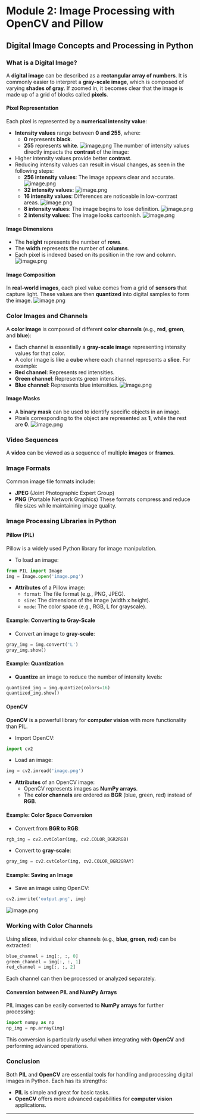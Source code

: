 

# Module 2: Image Processing with OpenCV and Pillow
## Digital Image Concepts and Processing in Python
### What is a Digital Image?
A **digital image** can be described as a **rectangular array of numbers**. It is commonly easier to interpret a **gray-scale image**, which is composed of varying **shades of gray**. If zoomed in, it becomes clear that the image is made up of a grid of blocks called **pixels**.
#### Pixel Representation
Each pixel is represented by a **numerical intensity value**:
- **Intensity values** range between **0 and 255**, where:
	- **0** represents **black**.
	- **255** represents **white**.
![image.png](https://prod-files-secure.s3.us-west-2.amazonaws.com/03e82b26-cccb-4906-bb56-adabcbdc0655/fa1bb4aa-313a-44c2-a7b3-7fa4a8432b08/image.png?X-Amz-Algorithm=AWS4-HMAC-SHA256&X-Amz-Content-Sha256=UNSIGNED-PAYLOAD&X-Amz-Credential=ASIAZI2LB466UDEQXXTC%2F20250201%2Fus-west-2%2Fs3%2Faws4_request&X-Amz-Date=20250201T061916Z&X-Amz-Expires=3600&X-Amz-Security-Token=IQoJb3JpZ2luX2VjEMb%2F%2F%2F%2F%2F%2F%2F%2F%2F%2FwEaCXVzLXdlc3QtMiJIMEYCIQCVy45i4zVttcE7gFoDTZkUdQWgdgrAwowkFF%2Br71P7MgIhAIvI1IB87LqIimIa2uH%2FqpwfuHIf5FcMH8sH%2BS4FPATFKogECM7%2F%2F%2F%2F%2F%2F%2F%2F%2F%2FwEQABoMNjM3NDIzMTgzODA1IgzFa79VS%2Bcr4ndyULwq3AOdVQFFK6V25PYjc4tGzlJ1UcXttgD5NYxziZT%2Fou92XO1%2F3fSEfLdEWeE%2F%2FcBwEuctpnf7Tc7K0%2F7Y00t4fgeni0a1hxAyjofRHMN4jdiQL2Y37I3%2BG0cD4ubDhynYkAaj6WArnSSxi0XlH%2BoxkCriZyq0vfPMGQaK37o1xx6l7f9Eh1NStBVsaKhRGYQO3l9F7xwPqYQPdHk1asalYDLkl%2BGCuTAVGzZkH5Fm0tKXekTsp5Of2hHAwfMP9wRPatLymLCRmppADAHQ1QoniZawiD0IbtjuN1U%2FaGrG%2BbjaaLuShw6egMEdBtxPfeulGiGGC02SQ3ODdzZXP767T4JMau7jG1iiZmXZEnPWhCf5UFlCuwXvC9bjBgv5rO%2Bwknzw3caphu5j4I9r%2BomH9dd2g5GGAr%2Flgk0T5iVB3xVqYlb3yeqp82xV39refvBw9KXljep2M8HgY2tLtUZIIjDyGFRGr%2Bv2Z4P%2FVhPYVzzOiucFF0jZgKk91snsY6P9flqKV%2BOavFFh8NH5tKkrOD9Q%2BvQVI0HG%2FU%2BPUdkJihTaXcMLfkAgb%2BEquORDv8DYTyDdIJYrD2bjBEG21f9lc%2B2Z8rkrMw%2BoUFWGxCrNUWZqWPEuTyXg3aoEhmrTBzDT3fa8BjqkAd4BcaehWJtBzlHxbwBUzWyCMYXVb2FbKC%2FbBts%2FAhbCDmJAMAZ9Hgop1IWckK%2BaYNFpQok6DYRb0n7a1Sm9DesMcAx4dKSEdhDHpU4YxmWsj0%2FMVBKl%2FdOUfVtB15RTRkfpmQzLSfnX%2FHu0ynM53qnSA075FPHXa3PA6RAsAbeE37199M%2FsNDKJ1rxVRd74crwY4Q6rBV4TedAhW4%2Fi9FZvD3nL&X-Amz-Signature=da81d3876cbbbeba7f8a6c570ed7a3e640274b57d95e235ac26ff0fb9a44fcfe&X-Amz-SignedHeaders=host&x-id=GetObject)
The number of intensity values directly impacts the **contrast** of the image:
- Higher intensity values provide better **contrast**.
- Reducing intensity values can result in visual changes, as seen in the following steps:
	- **256 intensity values**: The image appears clear and accurate.
![image.png](https://prod-files-secure.s3.us-west-2.amazonaws.com/03e82b26-cccb-4906-bb56-adabcbdc0655/0de7dfb4-99dc-4b87-8932-5165b3c3b775/image.png?X-Amz-Algorithm=AWS4-HMAC-SHA256&X-Amz-Content-Sha256=UNSIGNED-PAYLOAD&X-Amz-Credential=ASIAZI2LB466ZWW7XDTH%2F20250201%2Fus-west-2%2Fs3%2Faws4_request&X-Amz-Date=20250201T061916Z&X-Amz-Expires=3600&X-Amz-Security-Token=IQoJb3JpZ2luX2VjEMb%2F%2F%2F%2F%2F%2F%2F%2F%2F%2FwEaCXVzLXdlc3QtMiJHMEUCIQCuc2t1I1PD3guYRRfEBf%2FIE00gpV4ww%2BOKGgftQ7vhewIgGhBOWgWnaNdIv%2BTAUgF4mXFjVSB21a5XteQf1pIshqgqiAQIzv%2F%2F%2F%2F%2F%2F%2F%2F%2F%2FARAAGgw2Mzc0MjMxODM4MDUiDKDWrGGRzYRJMhh1VircA%2B%2FFPoKuI3Pp1JQ5AlNspCKpEksGQUe%2F1KFd51zLIjekXjlyG1pXFE1JbgSTyz%2BTdfcvLAQMkW52oA0zSj97lUt2QFqbKaHlMa%2By%2B75z9cWYy4zOgEpZDqc0f7gy9Dvdv4aI1cDgGD7bN05rwFY5%2B24TIlyWL%2BXZiNIqdRxBi3%2Bbrtlu6hTzudo%2FgcB2giOKg0Dt5VaisDOrlisQLcuQEg5X028yTU20ZEYPINKU3u2IkfD58jBWXhG8fSs6XFxBJHPK6JrsboMc%2FbTOsrFHOZLXjlfR01gAnQjg%2Fbpw7BtJk2zWyfoaZiWKWC1b3tIE6fnP9VUZ5sjvmcaHj2W9FKgjT%2BBkWMza8d7ofNv8yOx9zP7Rmpytu376sHyyyi40ye%2B7%2BO2V5gE03AnHfahoLmR2EKxbpMi24LfaNXrDKdW%2BOd2d7Dwm%2B3wQxo4UzRhhrrUPvrou3ko80QL%2FCs%2F31rHg0abkbRh43jl8LgUq9UlOWbo64fjA1Uf7PrJQ38yvkZ7zjs%2Ft5WKohkh5NVcmOZolBCSpc8opoBeEbMEI8iDtxKZtQoFO676nbINlQ6J4A4d7vkWz9s%2Faz9buEkLnCJjWqNC0cFmVvBcOxqBBajaYc4h0%2BUxjRqHgH5qsMLzd9rwGOqUBdxmSI7no2ff%2BnkZhOtftwMT37TyX8EF4YG6fy9NEId6%2Buq%2FS07jUSLPRKjtOUP3XRJv737Ix9YpJTX2oCE8lr%2FHsbRiAezIWHH2%2F1sW3ALRwjrbY3FEwxXe%2Fq3HasfM0WtWNdnoRGRGcALFbEZqZuGku%2FH033ZpnU8NfyAj2DLLPG6FPo4Vc4Pr0EThjvTqB6I5c%2FNFBrPsj2PjpvlYBv7N3rgrQ&X-Amz-Signature=1a0252f71091eb4d4d2cfd819a79c9e40d4908996895fef2a3a6fdcbe2c68ce7&X-Amz-SignedHeaders=host&x-id=GetObject)
	- **32 intensity values:**
![image.png](https://prod-files-secure.s3.us-west-2.amazonaws.com/03e82b26-cccb-4906-bb56-adabcbdc0655/7eb81f08-b190-4c5a-ba2b-2a498a15b2c4/image.png?X-Amz-Algorithm=AWS4-HMAC-SHA256&X-Amz-Content-Sha256=UNSIGNED-PAYLOAD&X-Amz-Credential=ASIAZI2LB466ZWW7XDTH%2F20250201%2Fus-west-2%2Fs3%2Faws4_request&X-Amz-Date=20250201T061916Z&X-Amz-Expires=3600&X-Amz-Security-Token=IQoJb3JpZ2luX2VjEMb%2F%2F%2F%2F%2F%2F%2F%2F%2F%2FwEaCXVzLXdlc3QtMiJHMEUCIQCuc2t1I1PD3guYRRfEBf%2FIE00gpV4ww%2BOKGgftQ7vhewIgGhBOWgWnaNdIv%2BTAUgF4mXFjVSB21a5XteQf1pIshqgqiAQIzv%2F%2F%2F%2F%2F%2F%2F%2F%2F%2FARAAGgw2Mzc0MjMxODM4MDUiDKDWrGGRzYRJMhh1VircA%2B%2FFPoKuI3Pp1JQ5AlNspCKpEksGQUe%2F1KFd51zLIjekXjlyG1pXFE1JbgSTyz%2BTdfcvLAQMkW52oA0zSj97lUt2QFqbKaHlMa%2By%2B75z9cWYy4zOgEpZDqc0f7gy9Dvdv4aI1cDgGD7bN05rwFY5%2B24TIlyWL%2BXZiNIqdRxBi3%2Bbrtlu6hTzudo%2FgcB2giOKg0Dt5VaisDOrlisQLcuQEg5X028yTU20ZEYPINKU3u2IkfD58jBWXhG8fSs6XFxBJHPK6JrsboMc%2FbTOsrFHOZLXjlfR01gAnQjg%2Fbpw7BtJk2zWyfoaZiWKWC1b3tIE6fnP9VUZ5sjvmcaHj2W9FKgjT%2BBkWMza8d7ofNv8yOx9zP7Rmpytu376sHyyyi40ye%2B7%2BO2V5gE03AnHfahoLmR2EKxbpMi24LfaNXrDKdW%2BOd2d7Dwm%2B3wQxo4UzRhhrrUPvrou3ko80QL%2FCs%2F31rHg0abkbRh43jl8LgUq9UlOWbo64fjA1Uf7PrJQ38yvkZ7zjs%2Ft5WKohkh5NVcmOZolBCSpc8opoBeEbMEI8iDtxKZtQoFO676nbINlQ6J4A4d7vkWz9s%2Faz9buEkLnCJjWqNC0cFmVvBcOxqBBajaYc4h0%2BUxjRqHgH5qsMLzd9rwGOqUBdxmSI7no2ff%2BnkZhOtftwMT37TyX8EF4YG6fy9NEId6%2Buq%2FS07jUSLPRKjtOUP3XRJv737Ix9YpJTX2oCE8lr%2FHsbRiAezIWHH2%2F1sW3ALRwjrbY3FEwxXe%2Fq3HasfM0WtWNdnoRGRGcALFbEZqZuGku%2FH033ZpnU8NfyAj2DLLPG6FPo4Vc4Pr0EThjvTqB6I5c%2FNFBrPsj2PjpvlYBv7N3rgrQ&X-Amz-Signature=8b23c92fec656a77e743e1f867c3ed86142d6ea0be11befb8f15641b29a527ad&X-Amz-SignedHeaders=host&x-id=GetObject)
	- **16 intensity values**: Differences are noticeable in low-contrast areas.
![image.png](https://prod-files-secure.s3.us-west-2.amazonaws.com/03e82b26-cccb-4906-bb56-adabcbdc0655/6bf56d44-9a14-4b7b-98c2-1f00b8630f0c/image.png?X-Amz-Algorithm=AWS4-HMAC-SHA256&X-Amz-Content-Sha256=UNSIGNED-PAYLOAD&X-Amz-Credential=ASIAZI2LB466ZWW7XDTH%2F20250201%2Fus-west-2%2Fs3%2Faws4_request&X-Amz-Date=20250201T061916Z&X-Amz-Expires=3600&X-Amz-Security-Token=IQoJb3JpZ2luX2VjEMb%2F%2F%2F%2F%2F%2F%2F%2F%2F%2FwEaCXVzLXdlc3QtMiJHMEUCIQCuc2t1I1PD3guYRRfEBf%2FIE00gpV4ww%2BOKGgftQ7vhewIgGhBOWgWnaNdIv%2BTAUgF4mXFjVSB21a5XteQf1pIshqgqiAQIzv%2F%2F%2F%2F%2F%2F%2F%2F%2F%2FARAAGgw2Mzc0MjMxODM4MDUiDKDWrGGRzYRJMhh1VircA%2B%2FFPoKuI3Pp1JQ5AlNspCKpEksGQUe%2F1KFd51zLIjekXjlyG1pXFE1JbgSTyz%2BTdfcvLAQMkW52oA0zSj97lUt2QFqbKaHlMa%2By%2B75z9cWYy4zOgEpZDqc0f7gy9Dvdv4aI1cDgGD7bN05rwFY5%2B24TIlyWL%2BXZiNIqdRxBi3%2Bbrtlu6hTzudo%2FgcB2giOKg0Dt5VaisDOrlisQLcuQEg5X028yTU20ZEYPINKU3u2IkfD58jBWXhG8fSs6XFxBJHPK6JrsboMc%2FbTOsrFHOZLXjlfR01gAnQjg%2Fbpw7BtJk2zWyfoaZiWKWC1b3tIE6fnP9VUZ5sjvmcaHj2W9FKgjT%2BBkWMza8d7ofNv8yOx9zP7Rmpytu376sHyyyi40ye%2B7%2BO2V5gE03AnHfahoLmR2EKxbpMi24LfaNXrDKdW%2BOd2d7Dwm%2B3wQxo4UzRhhrrUPvrou3ko80QL%2FCs%2F31rHg0abkbRh43jl8LgUq9UlOWbo64fjA1Uf7PrJQ38yvkZ7zjs%2Ft5WKohkh5NVcmOZolBCSpc8opoBeEbMEI8iDtxKZtQoFO676nbINlQ6J4A4d7vkWz9s%2Faz9buEkLnCJjWqNC0cFmVvBcOxqBBajaYc4h0%2BUxjRqHgH5qsMLzd9rwGOqUBdxmSI7no2ff%2BnkZhOtftwMT37TyX8EF4YG6fy9NEId6%2Buq%2FS07jUSLPRKjtOUP3XRJv737Ix9YpJTX2oCE8lr%2FHsbRiAezIWHH2%2F1sW3ALRwjrbY3FEwxXe%2Fq3HasfM0WtWNdnoRGRGcALFbEZqZuGku%2FH033ZpnU8NfyAj2DLLPG6FPo4Vc4Pr0EThjvTqB6I5c%2FNFBrPsj2PjpvlYBv7N3rgrQ&X-Amz-Signature=3bb98b68c2515cf431d906f93887fa14d6b8b661d4c49802cb7cef81c1c5339a&X-Amz-SignedHeaders=host&x-id=GetObject)
	- **8 intensity values**: The image begins to lose definition.
![image.png](https://prod-files-secure.s3.us-west-2.amazonaws.com/03e82b26-cccb-4906-bb56-adabcbdc0655/cca05878-ca1a-43e0-8bec-1d146756f9ae/image.png?X-Amz-Algorithm=AWS4-HMAC-SHA256&X-Amz-Content-Sha256=UNSIGNED-PAYLOAD&X-Amz-Credential=ASIAZI2LB466ZWW7XDTH%2F20250201%2Fus-west-2%2Fs3%2Faws4_request&X-Amz-Date=20250201T061916Z&X-Amz-Expires=3600&X-Amz-Security-Token=IQoJb3JpZ2luX2VjEMb%2F%2F%2F%2F%2F%2F%2F%2F%2F%2FwEaCXVzLXdlc3QtMiJHMEUCIQCuc2t1I1PD3guYRRfEBf%2FIE00gpV4ww%2BOKGgftQ7vhewIgGhBOWgWnaNdIv%2BTAUgF4mXFjVSB21a5XteQf1pIshqgqiAQIzv%2F%2F%2F%2F%2F%2F%2F%2F%2F%2FARAAGgw2Mzc0MjMxODM4MDUiDKDWrGGRzYRJMhh1VircA%2B%2FFPoKuI3Pp1JQ5AlNspCKpEksGQUe%2F1KFd51zLIjekXjlyG1pXFE1JbgSTyz%2BTdfcvLAQMkW52oA0zSj97lUt2QFqbKaHlMa%2By%2B75z9cWYy4zOgEpZDqc0f7gy9Dvdv4aI1cDgGD7bN05rwFY5%2B24TIlyWL%2BXZiNIqdRxBi3%2Bbrtlu6hTzudo%2FgcB2giOKg0Dt5VaisDOrlisQLcuQEg5X028yTU20ZEYPINKU3u2IkfD58jBWXhG8fSs6XFxBJHPK6JrsboMc%2FbTOsrFHOZLXjlfR01gAnQjg%2Fbpw7BtJk2zWyfoaZiWKWC1b3tIE6fnP9VUZ5sjvmcaHj2W9FKgjT%2BBkWMza8d7ofNv8yOx9zP7Rmpytu376sHyyyi40ye%2B7%2BO2V5gE03AnHfahoLmR2EKxbpMi24LfaNXrDKdW%2BOd2d7Dwm%2B3wQxo4UzRhhrrUPvrou3ko80QL%2FCs%2F31rHg0abkbRh43jl8LgUq9UlOWbo64fjA1Uf7PrJQ38yvkZ7zjs%2Ft5WKohkh5NVcmOZolBCSpc8opoBeEbMEI8iDtxKZtQoFO676nbINlQ6J4A4d7vkWz9s%2Faz9buEkLnCJjWqNC0cFmVvBcOxqBBajaYc4h0%2BUxjRqHgH5qsMLzd9rwGOqUBdxmSI7no2ff%2BnkZhOtftwMT37TyX8EF4YG6fy9NEId6%2Buq%2FS07jUSLPRKjtOUP3XRJv737Ix9YpJTX2oCE8lr%2FHsbRiAezIWHH2%2F1sW3ALRwjrbY3FEwxXe%2Fq3HasfM0WtWNdnoRGRGcALFbEZqZuGku%2FH033ZpnU8NfyAj2DLLPG6FPo4Vc4Pr0EThjvTqB6I5c%2FNFBrPsj2PjpvlYBv7N3rgrQ&X-Amz-Signature=05f58472f73ad6f288fbea2fa11674be9637ce196b85f88f0ce5e9979d09995d&X-Amz-SignedHeaders=host&x-id=GetObject)
	- **2 intensity values**: The image looks cartoonish.
![image.png](https://prod-files-secure.s3.us-west-2.amazonaws.com/03e82b26-cccb-4906-bb56-adabcbdc0655/12da64d7-6b97-44e0-bc2c-52b9c47ce212/image.png?X-Amz-Algorithm=AWS4-HMAC-SHA256&X-Amz-Content-Sha256=UNSIGNED-PAYLOAD&X-Amz-Credential=ASIAZI2LB466ZWW7XDTH%2F20250201%2Fus-west-2%2Fs3%2Faws4_request&X-Amz-Date=20250201T061916Z&X-Amz-Expires=3600&X-Amz-Security-Token=IQoJb3JpZ2luX2VjEMb%2F%2F%2F%2F%2F%2F%2F%2F%2F%2FwEaCXVzLXdlc3QtMiJHMEUCIQCuc2t1I1PD3guYRRfEBf%2FIE00gpV4ww%2BOKGgftQ7vhewIgGhBOWgWnaNdIv%2BTAUgF4mXFjVSB21a5XteQf1pIshqgqiAQIzv%2F%2F%2F%2F%2F%2F%2F%2F%2F%2FARAAGgw2Mzc0MjMxODM4MDUiDKDWrGGRzYRJMhh1VircA%2B%2FFPoKuI3Pp1JQ5AlNspCKpEksGQUe%2F1KFd51zLIjekXjlyG1pXFE1JbgSTyz%2BTdfcvLAQMkW52oA0zSj97lUt2QFqbKaHlMa%2By%2B75z9cWYy4zOgEpZDqc0f7gy9Dvdv4aI1cDgGD7bN05rwFY5%2B24TIlyWL%2BXZiNIqdRxBi3%2Bbrtlu6hTzudo%2FgcB2giOKg0Dt5VaisDOrlisQLcuQEg5X028yTU20ZEYPINKU3u2IkfD58jBWXhG8fSs6XFxBJHPK6JrsboMc%2FbTOsrFHOZLXjlfR01gAnQjg%2Fbpw7BtJk2zWyfoaZiWKWC1b3tIE6fnP9VUZ5sjvmcaHj2W9FKgjT%2BBkWMza8d7ofNv8yOx9zP7Rmpytu376sHyyyi40ye%2B7%2BO2V5gE03AnHfahoLmR2EKxbpMi24LfaNXrDKdW%2BOd2d7Dwm%2B3wQxo4UzRhhrrUPvrou3ko80QL%2FCs%2F31rHg0abkbRh43jl8LgUq9UlOWbo64fjA1Uf7PrJQ38yvkZ7zjs%2Ft5WKohkh5NVcmOZolBCSpc8opoBeEbMEI8iDtxKZtQoFO676nbINlQ6J4A4d7vkWz9s%2Faz9buEkLnCJjWqNC0cFmVvBcOxqBBajaYc4h0%2BUxjRqHgH5qsMLzd9rwGOqUBdxmSI7no2ff%2BnkZhOtftwMT37TyX8EF4YG6fy9NEId6%2Buq%2FS07jUSLPRKjtOUP3XRJv737Ix9YpJTX2oCE8lr%2FHsbRiAezIWHH2%2F1sW3ALRwjrbY3FEwxXe%2Fq3HasfM0WtWNdnoRGRGcALFbEZqZuGku%2FH033ZpnU8NfyAj2DLLPG6FPo4Vc4Pr0EThjvTqB6I5c%2FNFBrPsj2PjpvlYBv7N3rgrQ&X-Amz-Signature=d4a587b026dfb3912fa8252a55e7b2782b3c064f30a988e489bae99f1e9ce034&X-Amz-SignedHeaders=host&x-id=GetObject)
#### Image Dimensions
- The **height** represents the number of **rows**.
- The **width** represents the number of **columns**.
- Each pixel is indexed based on its position in the row and column.
![image.png](https://prod-files-secure.s3.us-west-2.amazonaws.com/03e82b26-cccb-4906-bb56-adabcbdc0655/ff056335-e79e-4491-b508-30cd45b6c194/image.png?X-Amz-Algorithm=AWS4-HMAC-SHA256&X-Amz-Content-Sha256=UNSIGNED-PAYLOAD&X-Amz-Credential=ASIAZI2LB466UDEQXXTC%2F20250201%2Fus-west-2%2Fs3%2Faws4_request&X-Amz-Date=20250201T061916Z&X-Amz-Expires=3600&X-Amz-Security-Token=IQoJb3JpZ2luX2VjEMb%2F%2F%2F%2F%2F%2F%2F%2F%2F%2FwEaCXVzLXdlc3QtMiJIMEYCIQCVy45i4zVttcE7gFoDTZkUdQWgdgrAwowkFF%2Br71P7MgIhAIvI1IB87LqIimIa2uH%2FqpwfuHIf5FcMH8sH%2BS4FPATFKogECM7%2F%2F%2F%2F%2F%2F%2F%2F%2F%2FwEQABoMNjM3NDIzMTgzODA1IgzFa79VS%2Bcr4ndyULwq3AOdVQFFK6V25PYjc4tGzlJ1UcXttgD5NYxziZT%2Fou92XO1%2F3fSEfLdEWeE%2F%2FcBwEuctpnf7Tc7K0%2F7Y00t4fgeni0a1hxAyjofRHMN4jdiQL2Y37I3%2BG0cD4ubDhynYkAaj6WArnSSxi0XlH%2BoxkCriZyq0vfPMGQaK37o1xx6l7f9Eh1NStBVsaKhRGYQO3l9F7xwPqYQPdHk1asalYDLkl%2BGCuTAVGzZkH5Fm0tKXekTsp5Of2hHAwfMP9wRPatLymLCRmppADAHQ1QoniZawiD0IbtjuN1U%2FaGrG%2BbjaaLuShw6egMEdBtxPfeulGiGGC02SQ3ODdzZXP767T4JMau7jG1iiZmXZEnPWhCf5UFlCuwXvC9bjBgv5rO%2Bwknzw3caphu5j4I9r%2BomH9dd2g5GGAr%2Flgk0T5iVB3xVqYlb3yeqp82xV39refvBw9KXljep2M8HgY2tLtUZIIjDyGFRGr%2Bv2Z4P%2FVhPYVzzOiucFF0jZgKk91snsY6P9flqKV%2BOavFFh8NH5tKkrOD9Q%2BvQVI0HG%2FU%2BPUdkJihTaXcMLfkAgb%2BEquORDv8DYTyDdIJYrD2bjBEG21f9lc%2B2Z8rkrMw%2BoUFWGxCrNUWZqWPEuTyXg3aoEhmrTBzDT3fa8BjqkAd4BcaehWJtBzlHxbwBUzWyCMYXVb2FbKC%2FbBts%2FAhbCDmJAMAZ9Hgop1IWckK%2BaYNFpQok6DYRb0n7a1Sm9DesMcAx4dKSEdhDHpU4YxmWsj0%2FMVBKl%2FdOUfVtB15RTRkfpmQzLSfnX%2FHu0ynM53qnSA075FPHXa3PA6RAsAbeE37199M%2FsNDKJ1rxVRd74crwY4Q6rBV4TedAhW4%2Fi9FZvD3nL&X-Amz-Signature=900d5a19c45e12bb6e3df5e2a315e568358974fb5888bc4947ca9a7265203f59&X-Amz-SignedHeaders=host&x-id=GetObject)
#### Image Composition
In **real-world images**, each pixel value comes from a grid of **sensors** that capture light. These values are then **quantized** into digital samples to form the image.
![image.png](https://prod-files-secure.s3.us-west-2.amazonaws.com/03e82b26-cccb-4906-bb56-adabcbdc0655/0c721ea0-409b-4d32-b630-a00d6f170d18/image.png?X-Amz-Algorithm=AWS4-HMAC-SHA256&X-Amz-Content-Sha256=UNSIGNED-PAYLOAD&X-Amz-Credential=ASIAZI2LB466UDEQXXTC%2F20250201%2Fus-west-2%2Fs3%2Faws4_request&X-Amz-Date=20250201T061916Z&X-Amz-Expires=3600&X-Amz-Security-Token=IQoJb3JpZ2luX2VjEMb%2F%2F%2F%2F%2F%2F%2F%2F%2F%2FwEaCXVzLXdlc3QtMiJIMEYCIQCVy45i4zVttcE7gFoDTZkUdQWgdgrAwowkFF%2Br71P7MgIhAIvI1IB87LqIimIa2uH%2FqpwfuHIf5FcMH8sH%2BS4FPATFKogECM7%2F%2F%2F%2F%2F%2F%2F%2F%2F%2FwEQABoMNjM3NDIzMTgzODA1IgzFa79VS%2Bcr4ndyULwq3AOdVQFFK6V25PYjc4tGzlJ1UcXttgD5NYxziZT%2Fou92XO1%2F3fSEfLdEWeE%2F%2FcBwEuctpnf7Tc7K0%2F7Y00t4fgeni0a1hxAyjofRHMN4jdiQL2Y37I3%2BG0cD4ubDhynYkAaj6WArnSSxi0XlH%2BoxkCriZyq0vfPMGQaK37o1xx6l7f9Eh1NStBVsaKhRGYQO3l9F7xwPqYQPdHk1asalYDLkl%2BGCuTAVGzZkH5Fm0tKXekTsp5Of2hHAwfMP9wRPatLymLCRmppADAHQ1QoniZawiD0IbtjuN1U%2FaGrG%2BbjaaLuShw6egMEdBtxPfeulGiGGC02SQ3ODdzZXP767T4JMau7jG1iiZmXZEnPWhCf5UFlCuwXvC9bjBgv5rO%2Bwknzw3caphu5j4I9r%2BomH9dd2g5GGAr%2Flgk0T5iVB3xVqYlb3yeqp82xV39refvBw9KXljep2M8HgY2tLtUZIIjDyGFRGr%2Bv2Z4P%2FVhPYVzzOiucFF0jZgKk91snsY6P9flqKV%2BOavFFh8NH5tKkrOD9Q%2BvQVI0HG%2FU%2BPUdkJihTaXcMLfkAgb%2BEquORDv8DYTyDdIJYrD2bjBEG21f9lc%2B2Z8rkrMw%2BoUFWGxCrNUWZqWPEuTyXg3aoEhmrTBzDT3fa8BjqkAd4BcaehWJtBzlHxbwBUzWyCMYXVb2FbKC%2FbBts%2FAhbCDmJAMAZ9Hgop1IWckK%2BaYNFpQok6DYRb0n7a1Sm9DesMcAx4dKSEdhDHpU4YxmWsj0%2FMVBKl%2FdOUfVtB15RTRkfpmQzLSfnX%2FHu0ynM53qnSA075FPHXa3PA6RAsAbeE37199M%2FsNDKJ1rxVRd74crwY4Q6rBV4TedAhW4%2Fi9FZvD3nL&X-Amz-Signature=512a79238b6606dd0a45322109f81adaf3af89ded74c1754ac06112b4da293ef&X-Amz-SignedHeaders=host&x-id=GetObject)
### Color Images and Channels
A **color image** is composed of different **color channels** (e.g., **red**, **green**, and **blue**):
- Each channel is essentially a **gray-scale image** representing intensity values for that color.
- A color image is like a **cube** where each channel represents a **slice**.
For example:
- **Red channel**: Represents red intensities.
- **Green channel**: Represents green intensities.
- **Blue channel**: Represents blue intensities.
![image.png](https://prod-files-secure.s3.us-west-2.amazonaws.com/03e82b26-cccb-4906-bb56-adabcbdc0655/c0cc17c9-842f-413f-82e8-f3f44278cf74/image.png?X-Amz-Algorithm=AWS4-HMAC-SHA256&X-Amz-Content-Sha256=UNSIGNED-PAYLOAD&X-Amz-Credential=ASIAZI2LB466UDEQXXTC%2F20250201%2Fus-west-2%2Fs3%2Faws4_request&X-Amz-Date=20250201T061916Z&X-Amz-Expires=3600&X-Amz-Security-Token=IQoJb3JpZ2luX2VjEMb%2F%2F%2F%2F%2F%2F%2F%2F%2F%2FwEaCXVzLXdlc3QtMiJIMEYCIQCVy45i4zVttcE7gFoDTZkUdQWgdgrAwowkFF%2Br71P7MgIhAIvI1IB87LqIimIa2uH%2FqpwfuHIf5FcMH8sH%2BS4FPATFKogECM7%2F%2F%2F%2F%2F%2F%2F%2F%2F%2FwEQABoMNjM3NDIzMTgzODA1IgzFa79VS%2Bcr4ndyULwq3AOdVQFFK6V25PYjc4tGzlJ1UcXttgD5NYxziZT%2Fou92XO1%2F3fSEfLdEWeE%2F%2FcBwEuctpnf7Tc7K0%2F7Y00t4fgeni0a1hxAyjofRHMN4jdiQL2Y37I3%2BG0cD4ubDhynYkAaj6WArnSSxi0XlH%2BoxkCriZyq0vfPMGQaK37o1xx6l7f9Eh1NStBVsaKhRGYQO3l9F7xwPqYQPdHk1asalYDLkl%2BGCuTAVGzZkH5Fm0tKXekTsp5Of2hHAwfMP9wRPatLymLCRmppADAHQ1QoniZawiD0IbtjuN1U%2FaGrG%2BbjaaLuShw6egMEdBtxPfeulGiGGC02SQ3ODdzZXP767T4JMau7jG1iiZmXZEnPWhCf5UFlCuwXvC9bjBgv5rO%2Bwknzw3caphu5j4I9r%2BomH9dd2g5GGAr%2Flgk0T5iVB3xVqYlb3yeqp82xV39refvBw9KXljep2M8HgY2tLtUZIIjDyGFRGr%2Bv2Z4P%2FVhPYVzzOiucFF0jZgKk91snsY6P9flqKV%2BOavFFh8NH5tKkrOD9Q%2BvQVI0HG%2FU%2BPUdkJihTaXcMLfkAgb%2BEquORDv8DYTyDdIJYrD2bjBEG21f9lc%2B2Z8rkrMw%2BoUFWGxCrNUWZqWPEuTyXg3aoEhmrTBzDT3fa8BjqkAd4BcaehWJtBzlHxbwBUzWyCMYXVb2FbKC%2FbBts%2FAhbCDmJAMAZ9Hgop1IWckK%2BaYNFpQok6DYRb0n7a1Sm9DesMcAx4dKSEdhDHpU4YxmWsj0%2FMVBKl%2FdOUfVtB15RTRkfpmQzLSfnX%2FHu0ynM53qnSA075FPHXa3PA6RAsAbeE37199M%2FsNDKJ1rxVRd74crwY4Q6rBV4TedAhW4%2Fi9FZvD3nL&X-Amz-Signature=ebf40293dc7e4a95f0e26e0d0eba09b90c2c4848ae24ab2855e1e0523f7438eb&X-Amz-SignedHeaders=host&x-id=GetObject)
#### Image Masks
- A **binary mask** can be used to identify specific objects in an image.
- Pixels corresponding to the object are represented as **1**, while the rest are **0**.
![image.png](https://prod-files-secure.s3.us-west-2.amazonaws.com/03e82b26-cccb-4906-bb56-adabcbdc0655/667eab4d-d19d-4618-81d0-663b6beb002c/image.png?X-Amz-Algorithm=AWS4-HMAC-SHA256&X-Amz-Content-Sha256=UNSIGNED-PAYLOAD&X-Amz-Credential=ASIAZI2LB466UDEQXXTC%2F20250201%2Fus-west-2%2Fs3%2Faws4_request&X-Amz-Date=20250201T061916Z&X-Amz-Expires=3600&X-Amz-Security-Token=IQoJb3JpZ2luX2VjEMb%2F%2F%2F%2F%2F%2F%2F%2F%2F%2FwEaCXVzLXdlc3QtMiJIMEYCIQCVy45i4zVttcE7gFoDTZkUdQWgdgrAwowkFF%2Br71P7MgIhAIvI1IB87LqIimIa2uH%2FqpwfuHIf5FcMH8sH%2BS4FPATFKogECM7%2F%2F%2F%2F%2F%2F%2F%2F%2F%2FwEQABoMNjM3NDIzMTgzODA1IgzFa79VS%2Bcr4ndyULwq3AOdVQFFK6V25PYjc4tGzlJ1UcXttgD5NYxziZT%2Fou92XO1%2F3fSEfLdEWeE%2F%2FcBwEuctpnf7Tc7K0%2F7Y00t4fgeni0a1hxAyjofRHMN4jdiQL2Y37I3%2BG0cD4ubDhynYkAaj6WArnSSxi0XlH%2BoxkCriZyq0vfPMGQaK37o1xx6l7f9Eh1NStBVsaKhRGYQO3l9F7xwPqYQPdHk1asalYDLkl%2BGCuTAVGzZkH5Fm0tKXekTsp5Of2hHAwfMP9wRPatLymLCRmppADAHQ1QoniZawiD0IbtjuN1U%2FaGrG%2BbjaaLuShw6egMEdBtxPfeulGiGGC02SQ3ODdzZXP767T4JMau7jG1iiZmXZEnPWhCf5UFlCuwXvC9bjBgv5rO%2Bwknzw3caphu5j4I9r%2BomH9dd2g5GGAr%2Flgk0T5iVB3xVqYlb3yeqp82xV39refvBw9KXljep2M8HgY2tLtUZIIjDyGFRGr%2Bv2Z4P%2FVhPYVzzOiucFF0jZgKk91snsY6P9flqKV%2BOavFFh8NH5tKkrOD9Q%2BvQVI0HG%2FU%2BPUdkJihTaXcMLfkAgb%2BEquORDv8DYTyDdIJYrD2bjBEG21f9lc%2B2Z8rkrMw%2BoUFWGxCrNUWZqWPEuTyXg3aoEhmrTBzDT3fa8BjqkAd4BcaehWJtBzlHxbwBUzWyCMYXVb2FbKC%2FbBts%2FAhbCDmJAMAZ9Hgop1IWckK%2BaYNFpQok6DYRb0n7a1Sm9DesMcAx4dKSEdhDHpU4YxmWsj0%2FMVBKl%2FdOUfVtB15RTRkfpmQzLSfnX%2FHu0ynM53qnSA075FPHXa3PA6RAsAbeE37199M%2FsNDKJ1rxVRd74crwY4Q6rBV4TedAhW4%2Fi9FZvD3nL&X-Amz-Signature=f1f4fcbaa5509163e2fe430faa98b603f0a4cbd6b54873ede64a6237eb589f22&X-Amz-SignedHeaders=host&x-id=GetObject)
### Video Sequences
A **video** can be viewed as a sequence of multiple **images** or **frames**.
### Image Formats
Common image file formats include:
- **JPEG** (Joint Photographic Expert Group)
- **PNG** (Portable Network Graphics)
These formats compress and reduce file sizes while maintaining image quality.
### Image Processing Libraries in Python
#### Pillow (PIL)
Pillow is a widely used Python library for image manipulation.
- To load an image:
```python
from PIL import Image
img = Image.open('image.png')
```
- **Attributes** of a Pillow image:
	- `format`: The file format (e.g., PNG, JPEG).
	- `size`: The dimensions of the image (width x height).
	- `mode`: The color space (e.g., RGB, L for grayscale).
#### Example: Converting to Gray-Scale
- Convert an image to **gray-scale**:
```python
gray_img = img.convert('L')
gray_img.show()
```
#### Example: Quantization
- **Quantize** an image to reduce the number of intensity levels:
```python
quantized_img = img.quantize(colors=16)
quantized_img.show()
```
#### OpenCV
**OpenCV** is a powerful library for **computer vision** with more functionality than PIL.
- Import OpenCV:
```python
import cv2
```
- Load an image:
```python
img = cv2.imread('image.png')
```
- **Attributes** of an OpenCV image:
	- OpenCV represents images as **NumPy arrays**.
	- The **color channels** are ordered as **BGR** (blue, green, red) instead of **RGB**.
#### Example: Color Space Conversion
- Convert from **BGR to RGB**:
```python
rgb_img = cv2.cvtColor(img, cv2.COLOR_BGR2RGB)
```
- Convert to **gray-scale**:
```python
gray_img = cv2.cvtColor(img, cv2.COLOR_BGR2GRAY)
```
#### Example: Saving an Image
- Save an image using OpenCV:
```python
cv2.imwrite('output.png', img)
```
![image.png](https://prod-files-secure.s3.us-west-2.amazonaws.com/03e82b26-cccb-4906-bb56-adabcbdc0655/25fcc977-54ea-484c-997e-9b6bd016f347/image.png?X-Amz-Algorithm=AWS4-HMAC-SHA256&X-Amz-Content-Sha256=UNSIGNED-PAYLOAD&X-Amz-Credential=ASIAZI2LB466UDEQXXTC%2F20250201%2Fus-west-2%2Fs3%2Faws4_request&X-Amz-Date=20250201T061916Z&X-Amz-Expires=3600&X-Amz-Security-Token=IQoJb3JpZ2luX2VjEMb%2F%2F%2F%2F%2F%2F%2F%2F%2F%2FwEaCXVzLXdlc3QtMiJIMEYCIQCVy45i4zVttcE7gFoDTZkUdQWgdgrAwowkFF%2Br71P7MgIhAIvI1IB87LqIimIa2uH%2FqpwfuHIf5FcMH8sH%2BS4FPATFKogECM7%2F%2F%2F%2F%2F%2F%2F%2F%2F%2FwEQABoMNjM3NDIzMTgzODA1IgzFa79VS%2Bcr4ndyULwq3AOdVQFFK6V25PYjc4tGzlJ1UcXttgD5NYxziZT%2Fou92XO1%2F3fSEfLdEWeE%2F%2FcBwEuctpnf7Tc7K0%2F7Y00t4fgeni0a1hxAyjofRHMN4jdiQL2Y37I3%2BG0cD4ubDhynYkAaj6WArnSSxi0XlH%2BoxkCriZyq0vfPMGQaK37o1xx6l7f9Eh1NStBVsaKhRGYQO3l9F7xwPqYQPdHk1asalYDLkl%2BGCuTAVGzZkH5Fm0tKXekTsp5Of2hHAwfMP9wRPatLymLCRmppADAHQ1QoniZawiD0IbtjuN1U%2FaGrG%2BbjaaLuShw6egMEdBtxPfeulGiGGC02SQ3ODdzZXP767T4JMau7jG1iiZmXZEnPWhCf5UFlCuwXvC9bjBgv5rO%2Bwknzw3caphu5j4I9r%2BomH9dd2g5GGAr%2Flgk0T5iVB3xVqYlb3yeqp82xV39refvBw9KXljep2M8HgY2tLtUZIIjDyGFRGr%2Bv2Z4P%2FVhPYVzzOiucFF0jZgKk91snsY6P9flqKV%2BOavFFh8NH5tKkrOD9Q%2BvQVI0HG%2FU%2BPUdkJihTaXcMLfkAgb%2BEquORDv8DYTyDdIJYrD2bjBEG21f9lc%2B2Z8rkrMw%2BoUFWGxCrNUWZqWPEuTyXg3aoEhmrTBzDT3fa8BjqkAd4BcaehWJtBzlHxbwBUzWyCMYXVb2FbKC%2FbBts%2FAhbCDmJAMAZ9Hgop1IWckK%2BaYNFpQok6DYRb0n7a1Sm9DesMcAx4dKSEdhDHpU4YxmWsj0%2FMVBKl%2FdOUfVtB15RTRkfpmQzLSfnX%2FHu0ynM53qnSA075FPHXa3PA6RAsAbeE37199M%2FsNDKJ1rxVRd74crwY4Q6rBV4TedAhW4%2Fi9FZvD3nL&X-Amz-Signature=dbb0bafce8442a15cb67ab5eead54832eaa7d401304be2084c9bb41c7075af5a&X-Amz-SignedHeaders=host&x-id=GetObject)
### Working with Color Channels
Using **slices**, individual color channels (e.g., **blue**, **green**, **red**) can be extracted:
```python
blue_channel = img[:, :, 0]
green_channel = img[:, :, 1]
red_channel = img[:, :, 2]
```
Each channel can then be processed or analyzed separately.
#### Conversion between PIL and NumPy Arrays
PIL images can be easily converted to **NumPy arrays** for further processing:
```python
import numpy as np
np_img = np.array(img)
```
This conversion is particularly useful when integrating with **OpenCV** and performing advanced operations.
### Conclusion
Both **PIL** and **OpenCV** are essential tools for handling and processing digital images in Python. Each has its strengths:
- **PIL** is simple and great for basic tasks.
- **OpenCV** offers more advanced capabilities for **computer vision** applications.
___


